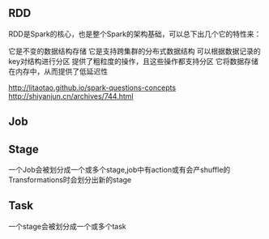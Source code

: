 ## RDD

RDD是Spark的核心，也是整个Spark的架构基础，可以总下出几个它的特性来：

它是不变的数据结构存储
它是支持跨集群的分布式数据结构
可以根据数据记录的key对结构进行分区
提供了粗粒度的操作，且这些操作都支持分区
它将数据存储在内存中，从而提供了低延迟性



http://litaotao.github.io/spark-questions-concepts
http://shiyanjun.cn/archives/744.html

## Job
## Stage
一个Job会被划分成一个或多个stage,job中有action或有会产shuffle的Transformations时会划分出新的stage

## Task 
一个stage会被划分成一个或多个task


